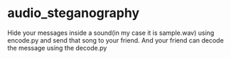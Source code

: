 # audio_steganography
Hide your messages inside a sound(in my case it is sample.wav)  using encode.py and send that song to your friend. And your friend can decode the message using the decode.py
